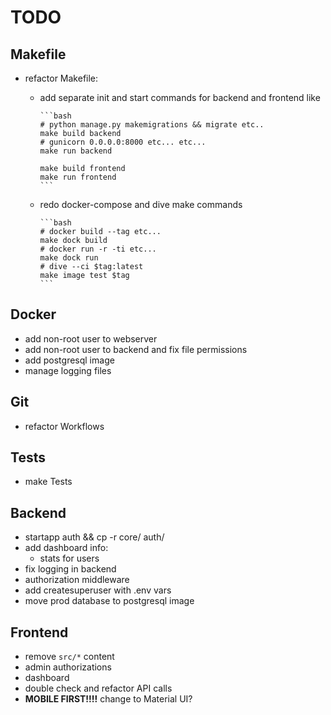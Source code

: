 # TODO

## Makefile

- refactor Makefile:
  - add separate init and start commands for backend and frontend like

        ```bash
        # python manage.py makemigrations && migrate etc..
        make build backend
        # gunicorn 0.0.0.0:8000 etc... etc...
        make run backend

        make build frontend
        make run frontend
        ```

  - redo docker-compose and dive make commands

        ```bash
        # docker build --tag etc...
        make dock build
        # docker run -r -ti etc...
        make dock run
        # dive --ci $tag:latest
        make image test $tag
        ```

## Docker

- add non-root user to webserver
- add non-root user to backend and fix file permissions
- add postgresql image
- manage logging files

## Git

- refactor Workflows

## Tests

- make Tests

## Backend

- startapp auth && cp -r core/ auth/
- add dashboard info:
  - stats for users
- fix logging in backend
- authorization middleware
- add createsuperuser with .env vars
- move prod database to postgresql image

## Frontend

- remove `src/*`  content
- admin authorizations
- dashboard
- double check and refactor API calls
- **MOBILE FIRST!!!!** change to Material UI?
